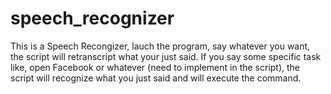 # speech_recognizer

This is a Speech Recongizer, lauch the program, say whatever you want, the script will retranscript what your just said.
If you say some specific task like, open Facebook or whatever (need to implement in the script), the script will recognize what you just said and will execute the command.
